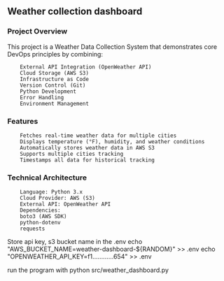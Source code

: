 ## Weather collection dashboard

### Project Overview

This project is a Weather Data Collection System that demonstrates core DevOps principles by combining:

        External API Integration (OpenWeather API)
        Cloud Storage (AWS S3)
        Infrastructure as Code
        Version Control (Git)
        Python Development
        Error Handling
        Environment Management


### Features

        Fetches real-time weather data for multiple cities
        Displays temperature (°F), humidity, and weather conditions
        Automatically stores weather data in AWS S3
        Supports multiple cities tracking
        Timestamps all data for historical tracking

### Technical Architecture

        Language: Python 3.x
        Cloud Provider: AWS (S3)
        External API: OpenWeather API
        Dependencies:
        boto3 (AWS SDK)
        python-dotenv
        requests
    
Store api key, s3 bucket name in the .env
echo "AWS_BUCKET_NAME=weather-dashboard-${RANDOM}"  >> .env
echo "OPENWEATHER_API_KEY=f1............654"  >> .env

run the program with python src/weather_dashboard.py

